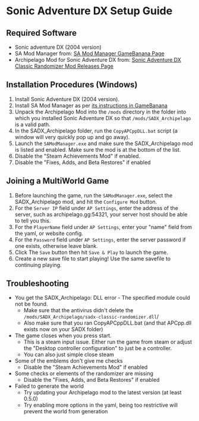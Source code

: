 # Sonic Adventure DX Setup Guide

## Required Software

- Sonic adventure DX (2004 version)
- SA Mod Manager from: [SA Mod Manager GameBanana Page](https://gamebanana.com/tools/15436)
- Archipelago Mod for Sonic Adventure DX
  from: [Sonic Adventure DX Classic Randomizer Mod Releases Page](https://github.com/ClassicSpeed/sadx-classic-randomizer/releases)

## Installation Procedures (Windows)

1. Install Sonic Adventure DX (2004 version).
2. Install SA Mod Manager as per [its instructions in GameBanana](https://gamebanana.com/tools/15436)
3. Unpack the Archipelago Mod into the `/mods` directory in the folder into which you installed Sonic Adventure DX so
   that `/mods/SADX_Archipelago` is a valid path.
4. In the SADX_Archipelago folder, run the `CopyAPCppDLL.bat` script (a window will very quickly pop up and go away).
5. Launch the `SAModManager.exe` and make sure the SADX_Archipelago mod is listed and enabled. Make sure the mod is at the bottom of the list.
6. Disable the "Steam Achievements Mod" if enabled.
7. Disable the "Fixes, Adds, and Beta Restores" if enabled

## Joining a MultiWorld Game

1. Before launching the game, run the `SAModManager.exe`, select the SADX_Archipelago mod, and hit the `Configure Mod`
   button.
2. For the `Server IP` field under `AP Settings`, enter the address of the server, such as archipelago.gg:54321, your
   server host should be able to tell you this.
3. For the `PlayerName` field under `AP Settings`, enter your "name" field from the yaml, or website config.
4. For the `Password` field under `AP Settings`, enter the server password if one exists, otherwise leave blank.
5. Click The `Save` button then hit `Save & Play` to launch the game.
6. Create a new save file to start playing! Use the same savefile to continuing playing.

## Troubleshooting 
- You get the SADX_Archipelago: DLL error - The specified module could not be found.
  - Make sure that the antivirus didn't delete the `/mods/SADX_Archipelago/sadx-classic-randomizer.dll`/
  - Also make sure that you ran CopyAPCppDLL.bat (and that APCpp.dll exists now on your SADX folder)
- The game closes when you press start.
  - This is a steam input issue. Either run the game from steam or adjust the "Desktop controller configuration" to just be a controller. 
  - You can also just simple close steam
- Some of the emblems don't give me checks
  - Disable the "Steam Achievements Mod" if enabled
- Some checks or elements of the randomizer are missing
  - Disable the "Fixes, Adds, and Beta Restores" if enabled
- Failed to generate the world
  - Try updating your Archipelago mod to the latest version (at least 0.5.0)
  - Try enabling more options in the yaml, being too restrictive will prevent the world from generation